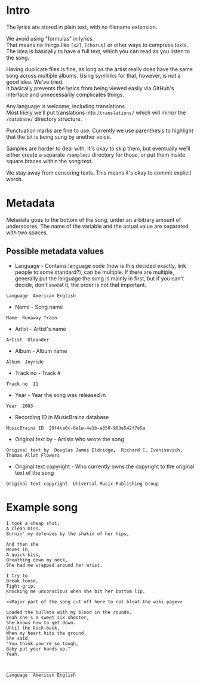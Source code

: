 # Intro
The lyrics are stored in plain text, with no filename extension.

We avoid using "formulas" in lyrics.  
That means no things like `[x2]`, `[chorus]` or other ways to compress texts.
The idea is basically to have a full text, which you can read as you listen to the song.

Having duplicate files is fine, as long as the artist really does have the same song across multiple albums.
Using symlinks for that, however, is not a good idea. We've tried.  
It basically prevents the lyrics from being viewed easily via GitHub's interface and unnecessarily complicates things.

Any language is welcome, including translations.  
Most likely we'll put translations into `/translations/` which will mirror the `/database/` directory structure.

Punctuation marks are fine to use.
Currently we use parenthesis to highlight that the bit is being sung by another voice.

Samples are harder to deal with. It's okay to skip them, but eventually we'll either create a separate `/samples/` directory for those, or put them inside square braces within the song text.

We stay away from censoring texts. This means it's okay to commit explicit words.

# Metadata
Metadata goes to the bottom of the song, under an arbitrary amount of underscores. The name of the variable and the actual value are separated with two spaces.

## Possible metadata values

  * Language - Contains language code (how is this decided exactly, link people to some standard?), can be multiple. If there are multiple, generally put the language the song is mainly in first, but if you can't decide, don't sweat it, the order is not that important.  
```
Language  American English
```

  * Name - Song name  
```
Name  Runaway Train
```

  * Artist - Artist's name  
```
Artist  Oleander
```

  * Album - Album name  
```
Album  Joyride
```

  * Track no - Track #  
```
Track no  11
```

  * Year - Year the song was released in  
```
Year  2003
```
  * Recording ID in MusicBrainz database
```
MusicBrainz ID  29f4ca0c-6e1e-4e1b-a850-983e542f7e5a
```

  * Original text by - Artists who wrote the song  
```
Original text by  Douglas James Eldridge,  Richard C. Ivanisevich,  Thomas Allan Flowers
```

  * Original text copyright - Who currently owns the copyright to the original text of the song  
```
Original text copyright  Universal Music Publishing Group
```

# Example song
```
I took a cheap shot,
A clean miss.
Burnin' my defenses by the shakin of her hips,

And then she
Moves in,
A quick kiss,
Breathing down my neck,
She had me wrapped around her wrist.

I try to
Break loose,
Tight grip,
Knocking me unconscious when she bit her bottom lip.

<<Major part of the song cut off here to not bloat the wiki page>>

Loaded the bullets with my blood in the rounds.
Yeah she's a sweet six shooter,
She knows how to get down.
Until the kick-back,
When my heart hits the ground.
She said,
"You think you're so tough,
Baby put your hands up."
Yeah.


__________________________
Language  American English
```